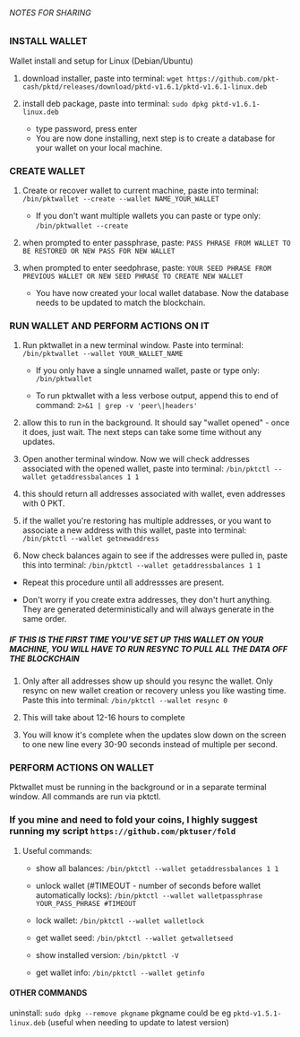 ###### NOTES FOR SHARING ######

### INSTALL WALLET

Wallet install and setup for Linux (Debian/Ubuntu)
1. download installer, paste into terminal:
`wget https://github.com/pkt-cash/pktd/releases/download/pktd-v1.6.1/pktd-v1.6.1-linux.deb`

2. install deb package, paste into terminal:
`sudo dpkg pktd-v1.6.1-linux.deb`

    - type password, press enter
    - You are now done installing, next step is to create a database for your wallet on your local machine.

### CREATE WALLET

1. Create or recover wallet to current machine, paste into terminal:
`/bin/pktwallet --create --wallet NAME_YOUR_WALLET`

    - If you don't want multiple wallets you can paste or type only: `/bin/pktwallet --create`

2. when prompted to enter passphrase, paste:
`PASS PHRASE FROM WALLET TO BE RESTORED OR NEW PASS FOR NEW WALLET`
 
3. when prompted to enter seedphrase, paste: 
`YOUR SEED PHRASE FROM PREVIOUS WALLET OR NEW SEED PHRASE TO CREATE NEW WALLET`

    - You have now created your local wallet database. Now the database needs to be updated to match the blockchain.

### RUN WALLET AND PERFORM ACTIONS ON IT

1. Run pktwallet in a new terminal window. Paste into terminal:
`/bin/pktwallet --wallet YOUR_WALLET_NAME`

    - If you only have a single unnamed wallet, paste or type only: `/bin/pktwallet`
    
    - To run pktwallet with a less verbose output, append this to end of command: `2>&1 | grep -v 'peer\|headers'`

  1. allow this to run in the background. It should say "wallet opened" - once it does, just wait. The next steps can take some time without any updates.

1. Open another terminal window. Now we will check addresses associated with the opened wallet, paste into terminal:
`/bin/pktctl --wallet getaddressbalances 1 1`

  1. this should return all addresses associated with wallet, even addresses with 0 PKT.
  
  1. if the wallet you're restoring has multiple addresses, or you want to associate a new address with this wallet, paste into terminal:
`/bin/pktctl --wallet getnewaddress`
  
  1. Now check balances again to see if the addresses were pulled in, paste this into terminal:
`/bin/pktctl --wallet getaddressbalances 1 1`

   - Repeat this procedure until all addressses are present.
    
   - Don't worry if you create extra addresses, they don't hurt anything. They are generated deterministically and will always generate in the same order.

##### IF THIS IS THE FIRST TIME YOU'VE SET UP THIS WALLET ON YOUR MACHINE, YOU WILL HAVE TO RUN RESYNC TO PULL ALL THE DATA OFF THE BLOCKCHAIN

1. Only after all addresses show up should you resync the wallet. Only resync on new wallet creation or recovery unless you like wasting time. Paste this into terminal:
`/bin/pktctl --wallet resync 0`

  1. This will take about 12-16 hours to complete
  
  1. You will know it's complete when the updates slow down on the screen to one new line every 30-90 seconds instead of multiple per second.

### PERFORM ACTIONS ON WALLET

Pktwallet must be running in the background or in a separate terminal window. All commands are run via pktctl.

### If you mine and need to fold your coins, I highly suggest running my script `https://github.com/pktuser/fold`

1. Useful commands:
    
     - show all balances: `/bin/pktctl --wallet getaddressbalances 1 1`
    
     - unlock wallet (#TIMEOUT - number of seconds before wallet automatically locks): `/bin/pktctl --wallet walletpassphrase YOUR_PASS_PHRASE #TIMEOUT`
   
     - lock wallet: `/bin/pktctl --wallet walletlock`
    
     - get wallet seed: `/bin/pktctl --wallet getwalletseed`
    
     - show installed version: `/bin/pktctl -V`
    
     - get wallet info: `/bin/pktctl --wallet getinfo`


  
#### OTHER COMMANDS ###

uninstall: `sudo dpkg --remove pkgname` pkgname could be eg `pktd-v1.5.1-linux.deb`
(useful when needing to update to latest version)
